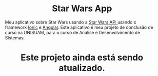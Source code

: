 <h1 align="center"> Star Wars App </h1>
Meu aplicativo sobre Star Wars usando a  <a href="https://swapi.dev">Star Wars API </a> usando o framework <a href="https://www.ionicframework.com">Ionic</a> e <a href="https://angular.io">Angular</a>.
Este aplicativo é meu projeto de conclusão de curso na UNISUAM, para o curso de Análise e Desenvolvimento de Sistemas.

<h1 align="center"> Este projeto ainda está sendo atualizado. </h1>
